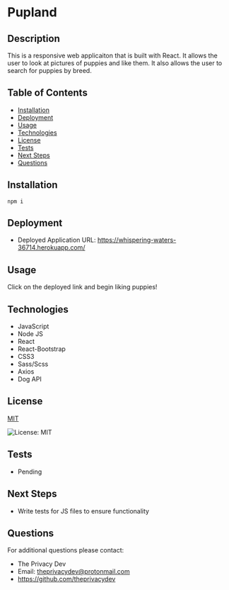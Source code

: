 

# Pupland

## Description
This is a responsive web applicaiton that is built with React. It allows the user to look at pictures of puppies and like them. It also allows the user to search for puppies by breed. 

## Table of Contents
  - [Installation](#installation)
  - [Deployment](#Deployment)
  - [Usage](#usage)
  - [Technologies](#technologies)
  - [License](#license)
  - [Tests](#tests)
  - [Next Steps](#next-steps)
  - [Questions](#questions)


## Installation
``` npm i ```

## Deployment
* Deployed Application URL: https://whispering-waters-36714.herokuapp.com/

## Usage
Click on the deployed link and begin liking puppies!

## Technologies
* JavaScript 
* Node JS
* React 
* React-Bootstrap
* CSS3
* Sass/Scss
* Axios
* Dog API

## License


  [MIT](https://opensource.org/licenses/MIT)
  

  ![License: MIT](https://img.shields.io/badge/License-MIT-9cf)

## Tests
* Pending

## Next Steps
* Write tests for JS files to ensure functionality

## Questions
For additional questions please contact:
* The Privacy Dev
* Email: theprivacydev@protonmail.com
* https://github.com/theprivacydev

